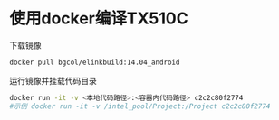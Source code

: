# 使用docker编译TX510C

下载镜像

```bash
docker pull bgcol/elinkbuild:14.04_android
```

运行镜像并挂载代码目录

```bash
docker run -it -v <本地代码路径>:<容器内代码路径> c2c2c80f2774
#示例 docker run -it -v /intel_pool/Project:/Project c2c2c80f2774

```
